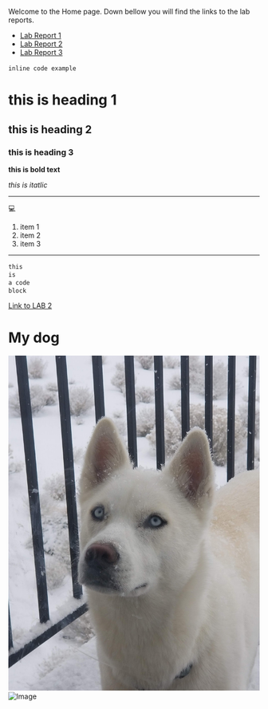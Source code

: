 Welcome to the Home page. Down bellow you will find the links to the lab reports.


* [Lab Report 1](lab-report-1-week-2.html)
* [Lab Report 2](lab-report-2-week-4.html)
* [Lab Report 3](lab-report-3-week-6.html)



`inline code example`

# this is heading 1
## this is heading 2
### this is heading 3

**this is bold text**

*this is itatlic*

***

:computer:
1. item 1
2. item 2
3. item 3

***

```
this 
is 
a code
block
```
[Link to LAB 2](https://docs.google.com/document/d/1Nw6gdehL-BzqjeVV1jzi_Ni4cdpx2uquLztLGTdzUdU/edit)	


# My dog
![Image](/assets/images/dog.jpg)
![Image](/assets/images/dogs.gif)
